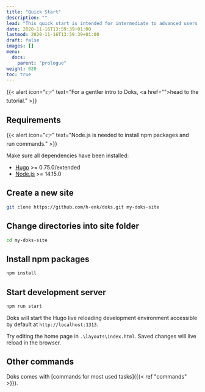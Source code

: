 ```yaml
---
title: "Quick Start"
description: ""
lead: "This quick start is intended for intermediate to advanced users."
date: 2020-11-16T13:59:39+01:00
lastmod: 2020-11-16T13:59:39+01:00
draft: false
images: []
menu: 
  docs:
    parent: "prologue"
weight: 020
toc: true
---
```


{{< alert icon="👉" text="For a gentler intro to Doks, <a href=\"\">head to the tutorial</a>." >}}

## Requirements

{{< alert icon="👉" text="Node.js is needed to install npm packages and run commands." >}}

Make sure all dependencies have been installed:

- [Hugo](https://gohugo.io/getting-started/installing/) >= 0.75.0/extended
- [Node.js](https://nodejs.org/) >= 14.15.0

## Create a new site

```bash
git clone https://github.com/h-enk/doks.git my-doks-site
```

## Change directories into site folder

```bash
cd my-doks-site
```

## Install npm packages

```bash
npm install
```

## Start development server

```bash
npm run start
```

Doks will start the Hugo live reloading development environment accessible by default at `http://localhost:1313`.

Try editing the home page in `.\layouts\index.html`. Saved changes will live reload in the browser.

## Other commands

Doks comes with [commands for most used tasks]({{< ref "commands" >}}).
